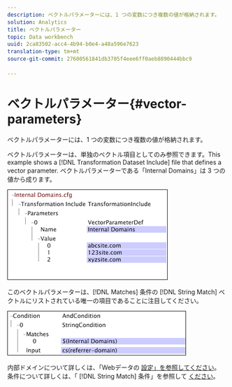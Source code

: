 ```yaml
---
description: ベクトルパラメーターには、1 つの変数につき複数の値が格納されます。
solution: Analytics
title: ベクトルパラメーター
topic: Data workbench
uuid: 2ca83502-acc4-4b94-b0e4-a48a596e7623
translation-type: tm+mt
source-git-commit: 27600561841db3705f4eee6ff0aeb8890444bbc9

---
```



# ベクトルパラメーター{#vector-parameters}

ベクトルパラメーターには、1 つの変数につき複数の値が格納されます。

ベクトルパラメーターは、単独のベクトル項目としてのみ参照できます。This example shows a [!DNL Transformation Dataset Include] file that defines a vector parameter. ベクトルパラメーターである「Internal Domains」は 3 つの値から成ります。

![](assets/cfg_WebParameters_InternalDomains.png)

このベクトルパラメーターは、[!DNL Matches] 条件の [!DNL String Match] ベクトルにリストされている唯一の項目であることに注目してください。

![](assets/cfg_Parameters_InternalDomains_Ref.png)

内部ドメインについて詳しくは、「Webデータの [設定」を参照してください](../../../../home/c-dataset-const-proc/c-config-web-data/c-config-web-data.md#concept-9a306b65483a484bb3f6f3c1d7e77519)。 条件について詳しくは、「 [!DNL String Match] 条件」を参照して [ください](../../../../home/c-dataset-const-proc/c-conditions/c-abt-cond.md)。
